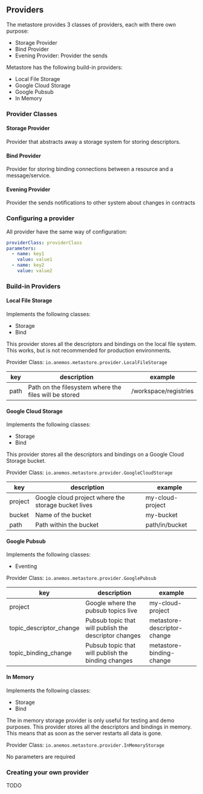 ## Providers

The metastore provides 3 classes of providers, each with there own purpose:

* Storage Provider
* Bind Provider
* Evening Provider: Provider the sends 

Metastore has the following build-in providers:

* Local File Storage
* Google Cloud Storage
* Google Pubsub
* In Memory

### Provider Classes

#### Storage Provider

Provider that abstracts away a storage system for storing descriptors.

#### Bind Provider

Provider for storing binding connections between a resource
and a message/service.

#### Evening Provider

Provider the sends notifications to other system about changes in contracts

### Configuring a provider

All provider have the same way of configuration:

```yaml
providerClass: providerClass
parameters:
  - name: key1
    value: value1
  - name: key2
    value: value2
```

### Build-in Providers

#### Local File Storage

Implements the following classes:
* Storage
* Bind

This provider stores all the descriptors and bindings on the local file system. This
works, but is not recommended for production environments.

Provider Class: `io.anemos.metastore.provider.LocalFileStorage`

| key | description | example |
| --- |-------------| --------|
| path | Path on the filesystem where the files will be stored | /workspace/registries |

#### Google Cloud Storage

Implements the following classes:
* Storage
* Bind

This provider stores all the descriptors and bindings on a Google Cloud Storage bucket.

Provider Class: `io.anemos.metastore.provider.GoogleCloudStorage`

| key | description | example |
| --- |-------------| --------|
| project | Google cloud project where the storage bucket lives | my-cloud-project |
| bucket  | Name of the bucket | my-bucket |
| path    | Path within the bucket | path/in/bucket |

#### Google Pubsub

Implements the following classes:
* Eventing

Provider Class: `io.anemos.metastore.provider.GooglePubsub`

| key | description | example |
| --- |-------------| --------|
| project | Google where the pubsub topics live | my-cloud-project |
| topic_descriptor_change  | Pubsub topic that will publish the descriptor changes | metastore-descriptor-change |
| topic_binding_change | Pubsub topic that will publish the binding changes | metastore-binding-change |

#### In Memory

Implements the following classes:
* Storage
* Bind

The in memory storage provider is only useful for testing and demo purposes. This
provider stores all the descriptors and bindings in memory. This means that as
soon as the server restarts all data is gone.

Provider Class: `io.anemos.metastore.provider.InMemoryStorage`

No parameters are required

### Creating your own provider

TODO